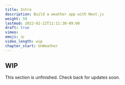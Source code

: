 ```yaml
---
title: Intro
description: Build a weather app with Next.js
weight: 50
lastmod: 2022-02-22T11:11:30-09:00
draft: true
vimeo:
emoji: ⛈️
video_length: wip
chapter_start: UnWeather
---
```


## WIP

This section is unfinished. Check back for updates soon.

